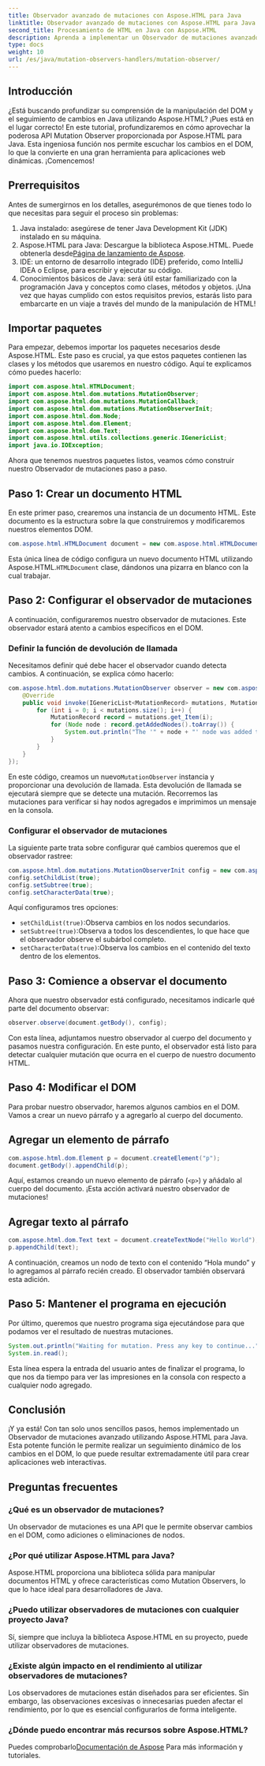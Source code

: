 ```yaml
---
title: Observador avanzado de mutaciones con Aspose.HTML para Java
linktitle: Observador avanzado de mutaciones con Aspose.HTML para Java
second_title: Procesamiento de HTML en Java con Aspose.HTML
description: Aprenda a implementar un Observador de mutaciones avanzado con Aspose.HTML para Java, que permite realizar un seguimiento de los cambios en el DOM sin problemas. Conozca nuestra guía paso a paso.
type: docs
weight: 10
url: /es/java/mutation-observers-handlers/mutation-observer/
---
```

## Introducción
¿Está buscando profundizar su comprensión de la manipulación del DOM y el seguimiento de cambios en Java utilizando Aspose.HTML? ¡Pues está en el lugar correcto! En este tutorial, profundizaremos en cómo aprovechar la poderosa API Mutation Observer proporcionada por Aspose.HTML para Java. Esta ingeniosa función nos permite escuchar los cambios en el DOM, lo que la convierte en una gran herramienta para aplicaciones web dinámicas. ¡Comencemos!
## Prerrequisitos
Antes de sumergirnos en los detalles, asegurémonos de que tienes todo lo que necesitas para seguir el proceso sin problemas:
1. Java instalado: asegúrese de tener Java Development Kit (JDK) instalado en su máquina.
2.  Aspose.HTML para Java: Descargue la biblioteca Aspose.HTML. Puede obtenerla desde[Página de lanzamiento de Aspose](https://releases.aspose.com/html/java/).
3. IDE: un entorno de desarrollo integrado (IDE) preferido, como IntelliJ IDEA o Eclipse, para escribir y ejecutar su código.
4. Conocimientos básicos de Java: será útil estar familiarizado con la programación Java y conceptos como clases, métodos y objetos.
¡Una vez que hayas cumplido con estos requisitos previos, estarás listo para embarcarte en un viaje a través del mundo de la manipulación de HTML!
## Importar paquetes
Para empezar, debemos importar los paquetes necesarios desde Aspose.HTML. Este paso es crucial, ya que estos paquetes contienen las clases y los métodos que usaremos en nuestro código. 
Aquí te explicamos cómo puedes hacerlo:
```java
import com.aspose.html.HTMLDocument;
import com.aspose.html.dom.mutations.MutationObserver;
import com.aspose.html.dom.mutations.MutationCallback;
import com.aspose.html.dom.mutations.MutationObserverInit;
import com.aspose.html.dom.Node;
import com.aspose.html.dom.Element;
import com.aspose.html.dom.Text;
import com.aspose.html.utils.collections.generic.IGenericList;
import java.io.IOException;
```
Ahora que tenemos nuestros paquetes listos, veamos cómo construir nuestro Observador de mutaciones paso a paso.
## Paso 1: Crear un documento HTML
En este primer paso, crearemos una instancia de un documento HTML. Este documento es la estructura sobre la que construiremos y modificaremos nuestros elementos DOM.
```java
com.aspose.html.HTMLDocument document = new com.aspose.html.HTMLDocument();
```
 Esta única línea de código configura un nuevo documento HTML utilizando Aspose.HTML.`HTMLDocument` clase, dándonos una pizarra en blanco con la cual trabajar.
## Paso 2: Configurar el observador de mutaciones
A continuación, configuraremos nuestro observador de mutaciones. Este observador estará atento a cambios específicos en el DOM.
### Definir la función de devolución de llamada
Necesitamos definir qué debe hacer el observador cuando detecta cambios. A continuación, se explica cómo hacerlo:
```java
com.aspose.html.dom.mutations.MutationObserver observer = new com.aspose.html.dom.mutations.MutationObserver(new com.aspose.html.dom.mutations.MutationCallback() {
    @Override
    public void invoke(IGenericList<MutationRecord> mutations, MutationObserver mutationObserver) {
        for (int i = 0; i < mutations.size(); i++) {
            MutationRecord record = mutations.get_Item(i);
            for (Node node : record.getAddedNodes().toArray()) {
                System.out.println("The '" + node + "' node was added to the document.");
            }
        }
    }
});
```
 En este código, creamos un nuevo`MutationObserver` instancia y proporcionar una devolución de llamada. Esta devolución de llamada se ejecutará siempre que se detecte una mutación. Recorremos las mutaciones para verificar si hay nodos agregados e imprimimos un mensaje en la consola.
### Configurar el observador de mutaciones
La siguiente parte trata sobre configurar qué cambios queremos que el observador rastree:
```java
com.aspose.html.dom.mutations.MutationObserverInit config = new com.aspose.html.dom.mutations.MutationObserverInit();
config.setChildList(true);
config.setSubtree(true);
config.setCharacterData(true);
```
Aquí configuramos tres opciones:
- `setChildList(true)`:Observa cambios en los nodos secundarios.
- `setSubtree(true)`:Observa a todos los descendientes, lo que hace que el observador observe el subárbol completo.
- `setCharacterData(true)`:Observa los cambios en el contenido del texto dentro de los elementos.
## Paso 3: Comience a observar el documento
Ahora que nuestro observador está configurado, necesitamos indicarle qué parte del documento observar:
```java
observer.observe(document.getBody(), config);
```
Con esta línea, adjuntamos nuestro observador al cuerpo del documento y pasamos nuestra configuración. En este punto, el observador está listo para detectar cualquier mutación que ocurra en el cuerpo de nuestro documento HTML.
## Paso 4: Modificar el DOM
Para probar nuestro observador, haremos algunos cambios en el DOM. Vamos a crear un nuevo párrafo y a agregarlo al cuerpo del documento.
## Agregar un elemento de párrafo
```java
com.aspose.html.dom.Element p = document.createElement("p");
document.getBody().appendChild(p);
```
Aquí, estamos creando un nuevo elemento de párrafo (`<p>`) y añádalo al cuerpo del documento. ¡Esta acción activará nuestro observador de mutaciones!
## Agregar texto al párrafo
```java
com.aspose.html.dom.Text text = document.createTextNode("Hello World");
p.appendChild(text);
```
A continuación, creamos un nodo de texto con el contenido “Hola mundo” y lo agregamos al párrafo recién creado. El observador también observará esta adición.
## Paso 5: Mantener el programa en ejecución
Por último, queremos que nuestro programa siga ejecutándose para que podamos ver el resultado de nuestras mutaciones. 
```java
System.out.println("Waiting for mutation. Press any key to continue...");
System.in.read();
```
Esta línea espera la entrada del usuario antes de finalizar el programa, lo que nos da tiempo para ver las impresiones en la consola con respecto a cualquier nodo agregado.
## Conclusión
¡Y ya está! Con tan solo unos sencillos pasos, hemos implementado un Observador de mutaciones avanzado utilizando Aspose.HTML para Java. Esta potente función le permite realizar un seguimiento dinámico de los cambios en el DOM, lo que puede resultar extremadamente útil para crear aplicaciones web interactivas.

## Preguntas frecuentes
### ¿Qué es un observador de mutaciones?
Un observador de mutaciones es una API que le permite observar cambios en el DOM, como adiciones o eliminaciones de nodos.
### ¿Por qué utilizar Aspose.HTML para Java?
Aspose.HTML proporciona una biblioteca sólida para manipular documentos HTML y ofrece características como Mutation Observers, lo que lo hace ideal para desarrolladores de Java.
### ¿Puedo utilizar observadores de mutaciones con cualquier proyecto Java?
Sí, siempre que incluya la biblioteca Aspose.HTML en su proyecto, puede utilizar observadores de mutaciones.
### ¿Existe algún impacto en el rendimiento al utilizar observadores de mutaciones?
Los observadores de mutaciones están diseñados para ser eficientes. Sin embargo, las observaciones excesivas o innecesarias pueden afectar el rendimiento, por lo que es esencial configurarlos de forma inteligente.
### ¿Dónde puedo encontrar más recursos sobre Aspose.HTML?
 Puedes comprobarlo[Documentación de Aspose](https://reference.aspose.com/html/java/) Para más información y tutoriales.